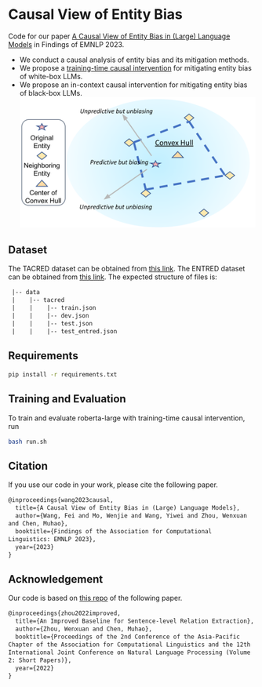 # Causal View of Entity Bias

Code for our paper [A Causal View of Entity Bias in (Large) Language Models](https://arxiv.org/abs/2305.14695) in Findings of EMNLP 2023.
* We conduct a causal analysis of entity bias and its mitigation methods.
* We propose a [training-time causal intervention](https://github.com/luka-group/Causal-View-of-Entity-Bias/blob/040c9f1ebfd6fa3d37e1683815c64511e4be1fa2/roberta.py#L141) for mitigating entity bias of white-box LLMs.
* We propose an in-context causal intervention for mitigating entity bias of black-box LLMs.
![](figure.png)

## Dataset
The TACRED dataset can be obtained from [this link](https://nlp.stanford.edu/projects/tacred/). The ENTRED dataset can be obtained from [this link](https://github.com/wangywUST/RobustRE). The expected structure of files is:
```
 |-- data
 |    |-- tacred
 |    |    |-- train.json        
 |    |    |-- dev.json
 |    |    |-- test.json
 |    |    |-- test_entred.json
```

## Requirements
```bash
pip install -r requirements.txt
```

## Training and Evaluation
To train and evaluate roberta-large with training-time causal intervention, run
```bash
bash run.sh
```

## Citation
If you use our code in your work, please cite the following paper.
```
@inproceedings{wang2023causal,
  title={A Causal View of Entity Bias in (Large) Language Models},
  author={Wang, Fei and Mo, Wenjie and Wang, Yiwei and Zhou, Wenxuan and Chen, Muhao},
  booktitle={Findings of the Association for Computational Linguistics: EMNLP 2023},
  year={2023}
}
```

## Acknowledgement
Our code is based on [this repo](https://github.com/wzhouad/RE_improved_baseline) of the following paper.
```
@inproceedings{zhou2022improved,
  title={An Improved Baseline for Sentence-level Relation Extraction},
  author={Zhou, Wenxuan and Chen, Muhao},
  booktitle={Proceedings of the 2nd Conference of the Asia-Pacific Chapter of the Association for Computational Linguistics and the 12th International Joint Conference on Natural Language Processing (Volume 2: Short Papers)},
  year={2022}
}
```

